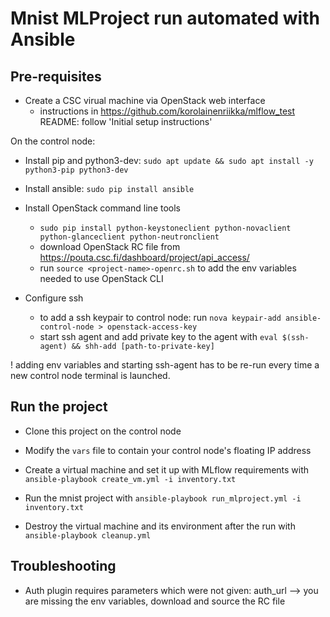 # Mnist MLProject run automated with Ansible

## Pre-requisites

* Create a CSC virual machine via OpenStack web interface
    * instructions in  https://github.com/korolainenriikka/mlflow_test README: follow 'Initial setup instructions' 

On the control node:
* Install pip and python3-dev: `sudo apt update && sudo apt install -y python3-pip python3-dev`

* Install ansible: `sudo pip install ansible`

* Install OpenStack command line tools
    * `sudo pip install python-keystoneclient python-novaclient python-glanceclient python-neutronclient`
    * download OpenStack RC file from https://pouta.csc.fi/dashboard/project/api_access/
    * run `source <project-name>-openrc.sh` to add the env variables needed to use OpenStack CLI

* Configure ssh
    * to add a ssh keypair to control node: run  `nova keypair-add ansible-control-node > openstack-access-key`
    * start ssh agent and add private key to the agent with `eval $(ssh-agent) && shh-add [path-to-private-key]`

! adding env variables and starting ssh-agent has to be re-run every time a new control node terminal is launched.

## Run the project

* Clone this project on the control node

* Modify the `vars` file to contain your control node's floating IP address

* Create a virtual machine and set it up with MLflow requirements with `ansible-playbook create_vm.yml -i inventory.txt`

* Run the mnist project with `ansible-playbook run_mlproject.yml -i inventory.txt`

* Destroy the virtual machine and its environment after the run with `ansible-playbook cleanup.yml`

## Troubleshooting

* Auth plugin requires parameters which were not given: auth_url --> you are missing the env variables, download and source the RC file
